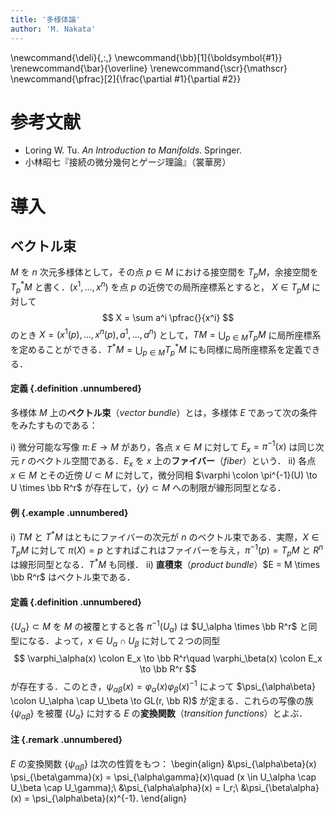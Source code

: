 ```yaml
---
title: '多様体論'
author: 'M. Nakata'
---
```

\newcommand{\deli}{\,:\,}
\newcommand{\bb}[1]{\boldsymbol{#1}}
\renewcommand{\bar}{\overline}
\renewcommand{\scr}{\mathscr}
\newcommand{\pfrac}[2]{\frac{\partial #1}{\partial #2}}

# 参考文献
- Loring W. Tu. *An Introduction to Manifolds*. Springer.
- 小林昭七『接続の微分幾何とゲージ理論』（裳華房）


# 導入

## ベクトル束
$M$ を $n$ 次元多様体として，その点 $p \in M$ における接空間を $T_pM$，余接空間を $T^*_p M$ と書く．$(x^1, \dotsc, x^n)$ を点 $p$ の近傍での局所座標系とすると， $X \in T_pM$ に対して
$$
X = \sum a^i \pfrac{}{x^i}
$$
のとき $X = (x^1(p), \dotsc, x^n(p), a^1, \dotsc, a^n)$ として，$TM = \bigcup_{p \in M} T_pM$ に局所座標系を定めることができる．$T^*M = \bigcup_{p \in M} T^*_p M$ にも同様に局所座標系を定義できる．

#### 定義 {.definition .unnumbered}
多様体 $M$ 上の**ベクトル束**（*vector bundle*）とは，多様体 $E$ であって次の条件をみたすものである：

  i) 微分可能な写像 $\pi \colon E \to M$ があり，各点 $x \in M$ に対して $E_x = \pi^{-1}(x)$ は同じ次元 $r$ のベクトル空間である．$E_x$ を $x$ 上の**ファイバー**（*fiber*）という．
 ii) 各点 $x \in M$ とその近傍 $U \subset M$ に対して，微分同相 $\varphi \colon \pi^{-1}(U) \to U \times \bb R^r$ が存在して，$\{ y \} \subset M$ への制限が線形同型となる．

#### 例 {.example .unnumbered}
 i) $TM$ と $T^*M$ はともにファイバーの次元が $n$ のベクトル束である．実際，$X \in T_pM$ に対して $\pi(X) = p$ とすればこれはファイバーを与え，$\pi^{-1}(p) = T_pM$ と $R^n$ は線形同型となる．$T^*M$ も同様．
ii) **直積束**（*product bundle*）$E = M \times \bb R^r$ はベクトル束である．

#### 定義 {.definition .unnumbered}
$\{ U_\alpha \} \subset M$ を $M$ の被覆とすると各 $\pi^{-1}(U_\alpha)$ は $U_\alpha \times \bb R^r$ と同型になる．よって，$x \in U_\alpha \cap U_\beta$ に対して２つの同型
$$
\varphi_\alpha(x) \colon E_x \to \bb R^r\quad \varphi_\beta(x) \colon E_x \to \bb R^r
$$
が存在する．このとき，$\psi_{\alpha\beta}(x) = \varphi_\alpha(x) \varphi_\beta(x)^{-1}$ によって $\psi_{\alpha\beta} \colon U_\alpha \cap U_\beta \to GL(r, \bb R)$ が定まる．これらの写像の族 $\{ \psi_{\alpha\beta} \}$ を被覆 $\{ U_\alpha \}$ に対する $E$ の**変換関数**（*transition functions*）とよぶ．

#### 注 {.remark .unnumbered}
$E$ の変換関数 $\{ \psi_{\alpha\beta} \}$ は次の性質をもつ：
\begin{align}
&\psi_{\alpha\beta}(x) \psi_{\beta\gamma}(x) = \psi_{\alpha\gamma}(x)\quad (x \in U_\alpha \cap U_\beta \cap U_\gamma);\\
&\psi_{\alpha\alpha}(x) = I_r;\\
&\psi_{\beta\alpha}(x) = \psi_{\alpha\beta}(x)^{-1}.
\end{align}
